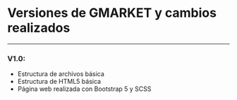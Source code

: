 # Versiones de GMARKET y cambios realizados
---
### V1.0:
- Estructura de archivos básica
- Estructura de HTML5 básica 
- Página web realizada con Bootstrap 5 y SCSS
